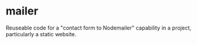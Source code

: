 # mailer

Reuseable code for a "contact form to Nodemailer" capability in a project, particularly a static website.